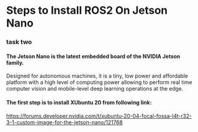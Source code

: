 # Steps to Install ROS2 On Jetson Nano 
### task two
#### The Jetson Nano is the latest embedded board of the NVIDIA Jetson family. 
Designed for autonomous machines, it is a tiny, low power and affordable platform with a high level of computing power 
allowing to perform real time computer vision and mobile-level deep learning operations at the edge.

#### The first step is to install XUbuntu 20 from following link:
https://forums.developer.nvidia.com/t/xubuntu-20-04-focal-fossa-l4t-r32-3-1-custom-image-for-the-jetson-nano/121768

